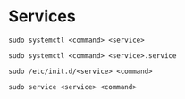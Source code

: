 # Services

```
sudo systemctl <command> <service>
```
```
sudo systemctl <command> <service>.service
```
```
sudo /etc/init.d/<service> <command>
```
```
sudo service <service> <command>
```
